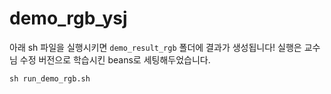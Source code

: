 # demo_rgb_ysj

아래 sh 파일을 실행시키면 `demo_result_rgb` 폴더에 결과가 생성됩니다!
실행은 교수님 수정 버전으로 학습시킨 beans로 세팅해두었습니다.

```
sh run_demo_rgb.sh
```

